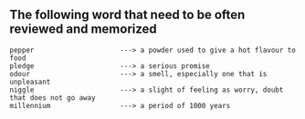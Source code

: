 ## The following word that need to be often reviewed and memorized 
```
pepper                     ---> a powder used to give a hot flavour to food
pledge                     ---> a serious promise
odour                      ---> a smell, especially one that is unpleasant
niggle                     ---> a slight of feeling as worry, doubt that does not go away
millennium                 ---> a period of 1000 years

```
